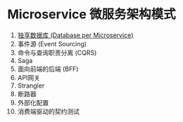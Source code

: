 # Microservice 微服务架构模式

1. [独享数据库 (Database per Microservice)](BBF-面向前端的后端.MD)
2. 事件源 (Event Sourcing)
3. 命令与查询职责分离 (CQRS)
4. Saga
5. 面向前端的后端 (BFF)
6. API网关
7. Strangler
8. 断路器
9. 外部化配置
10. 消费端驱动的契约测试
